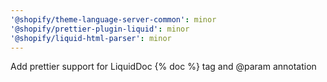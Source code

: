 ```yaml
---
'@shopify/theme-language-server-common': minor
'@shopify/prettier-plugin-liquid': minor
'@shopify/liquid-html-parser': minor
---
```


Add prettier support for LiquidDoc {% doc %} tag and @param annotation

